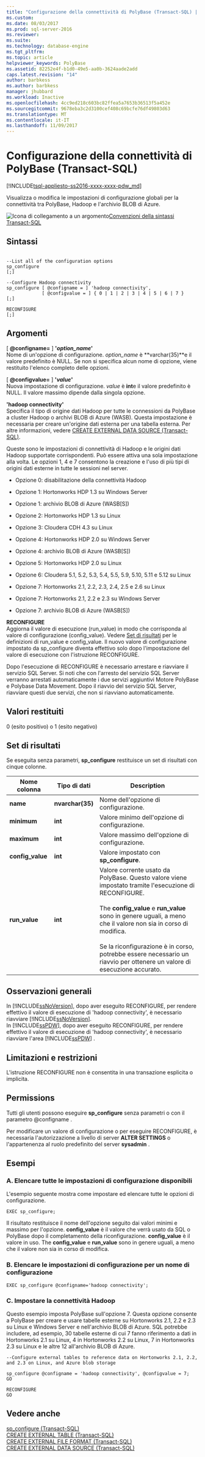 ```yaml
---
title: "Configurazione della connettività di PolyBase (Transact-SQL) | Microsoft Docs"
ms.custom: 
ms.date: 08/03/2017
ms.prod: sql-server-2016
ms.reviewer: 
ms.suite: 
ms.technology: database-engine
ms.tgt_pltfrm: 
ms.topic: article
helpviewer_keywords: PolyBase
ms.assetid: 82252e4f-b1d0-49e5-aa0b-3624aade2add
caps.latest.revision: "14"
author: barbkess
ms.author: barbkess
manager: jhubbard
ms.workload: Inactive
ms.openlocfilehash: 4cc9ed218c603bc82ffea5a7653b36513f5a452e
ms.sourcegitcommit: 9678eba3c2d3100cef408c69bcfe76df49803d63
ms.translationtype: MT
ms.contentlocale: it-IT
ms.lasthandoff: 11/09/2017
---
```

# <a name="polybase-connectivity-configuration-transact-sql"></a>Configurazione della connettività di PolyBase (Transact-SQL)
[!INCLUDE[tsql-appliesto-ss2016-xxxx-xxxx-pdw_md](../../includes/tsql-appliesto-ss2016-xxxx-xxxx-pdw-md.md)]

  Visualizza o modifica le impostazioni di configurazione globali per la connettività tra PolyBase, Hadoop e l'archivio BLOB di Azure.  
  
 ![Icona di collegamento a un argomento](../../database-engine/configure-windows/media/topic-link.gif "Icona di collegamento a un argomento")[Convenzioni della sintassi Transact-SQL](../../t-sql/language-elements/transact-sql-syntax-conventions-transact-sql.md)  
  
## <a name="syntax"></a>Sintassi  
  
```  
  
--List all of the configuration options  
sp_configure  
[;]  
  
--Configure Hadoop connectivity  
sp_configure [ @configname = ] 'hadoop connectivity',  
             [ @configvalue = ] { 0 | 1 | 2 | 3 | 4 | 5 | 6 | 7 }  
[;]  
  
RECONFIGURE  
[;]  
```  
  
## <a name="arguments"></a>Argomenti  
 [ **@configname=** ] **'***option_name***'**  
 Nome di un'opzione di configurazione. *option_name* è **varchar(35)**e il valore predefinito è NULL. Se non si specifica alcun nome di opzione, viene restituito l'elenco completo delle opzioni.  
  
 [ **@configvalue=** ] **'***value***'**  
 Nuova impostazione di configurazione. *value* è **int**e il valore predefinito è NULL. Il valore massimo dipende dalla singola opzione.  
  
 **'hadoop connectivity'**  
 Specifica il tipo di origine dati Hadoop per tutte le connessioni da PolyBase a cluster Hadoop o archivi BLOB di Azure (WASB). Questa impostazione è necessaria per creare un'origine dati esterna per una tabella esterna. Per altre informazioni, vedere [CREATE EXTERNAL DATA SOURCE (Transact-SQL)](../../t-sql/statements/create-external-data-source-transact-sql.md).  
  
 Queste sono le impostazioni di connettività di Hadoop e le origini dati Hadoop supportate corrispondenti. Può essere attiva una sola impostazione alla volta. Le opzioni 1, 4 e 7 consentono la creazione e l'uso di più tipi di origini dati esterne in tutte le sessioni nel server.  
  
-   Opzione 0: disabilitazione della connettività Hadoop  
  
-   Opzione 1: Hortonworks HDP 1.3 su Windows Server  
  
-   Opzione 1: archivio BLOB di Azure (WASB[S])  
  
-   Opzione 2: Hortonworks HDP 1.3 su Linux  
  
-   Opzione 3: Cloudera CDH 4.3 su Linux  
  
-   Opzione 4: Hortonworks HDP 2.0 su Windows Server  
  
-   Opzione 4: archivio BLOB di Azure (WASB[S])  
  
-   Opzione 5: Hortonworks HDP 2.0 su Linux  
  
-   Opzione 6: Cloudera 5.1, 5.2, 5.3, 5.4, 5.5, 5.9, 5.10, 5.11 e 5.12 su Linux  
  
-   Opzione 7: Hortonworks 2.1, 2.2, 2.3, 2.4, 2.5 e 2.6 su Linux  
  
-   Opzione 7: Hortonworks 2.1, 2.2 e 2.3 su Windows Server  
  
-   Opzione 7: archivio BLOB di Azure (WASB[S])  
  
 **RECONFIGURE**  
 Aggiorna il valore di esecuzione (run_value) in modo che corrisponda al valore di configurazione (config_value). Vedere [Set di risultati](#ResultSets) per le definizioni di run_value e config_value. Il nuovo valore di configurazione impostato da sp_configure diventa effettivo solo dopo l'impostazione del valore di esecuzione con l'istruzione RECONFIGURE.  
  
 Dopo l'esecuzione di RECONFIGURE è necessario arrestare e riavviare il servizio SQL Server. Si noti che con l'arresto del servizio SQL Server verranno arrestati automaticamente i due servizi aggiuntivi Motore PolyBase e Polybase Data Movement. Dopo il riavvio del servizio SQL Server, riavviare questi due servizi, che non si riavviano automaticamente.  
  
## <a name="return-code-values"></a>Valori restituiti  
 0 (esito positivo) o 1 (esito negativo)  
  
##  <a name="ResultSets"></a> Set di risultati  
 Se eseguita senza parametri, **sp_configure** restituisce un set di risultati con cinque colonne.  
  
|Nome colonna|Tipo di dati|Description|  
|-----------------|---------------|-----------------|  
|**name**|**nvarchar(35)**|Nome dell'opzione di configurazione.|  
|**minimum**|**int**|Valore minimo dell'opzione di configurazione.|  
|**maximum**|**int**|Valore massimo dell'opzione di configurazione.|  
|**config_value**|**int**|Valore impostato con **sp_configure**.|  
|**run_value**|**int**|Valore corrente usato da PolyBase. Questo valore viene impostato tramite l'esecuzione di RECONFIGURE.<br /><br /> The **config_value** e **run_value** sono in genere uguali, a meno che il valore non sia in corso di modifica.<br /><br /> Se la riconfigurazione è in corso, potrebbe essere necessario un riavvio per ottenere un valore di esecuzione accurato.|  
  
## <a name="general-remarks"></a>Osservazioni generali  
 In [!INCLUDE[ssNoVersion](../../includes/ssnoversion-md.md)], dopo aver eseguito RECONFIGURE, per rendere effettivo il valore di esecuzione di 'hadoop connectivity', è necessario riavviare [!INCLUDE[ssNoVersion](../../includes/ssnoversion-md.md)].  
In [!INCLUDE[ssPDW](../../includes/sspdw-md.md)], dopo aver eseguito RECONFIGURE, per rendere effettivo il valore di esecuzione di 'hadoop connectivity', è necessario riavviare l'area [!INCLUDE[ssPDW](../../includes/sspdw-md.md)] .  
  
## <a name="limitations-and-restrictions"></a>Limitazioni e restrizioni  
 L'istruzione RECONFIGURE non è consentita in una transazione esplicita o implicita.  
  
## <a name="permissions"></a>Permissions  
 Tutti gli utenti possono eseguire **sp_configure** senza parametri o con il parametro @configname .  
  
 Per modificare un valore di configurazione o per eseguire RECONFIGURE, è necessaria l'autorizzazione a livello di server **ALTER SETTINGS** o l'appartenenza al ruolo predefinito del server **sysadmin** .  
  
## <a name="examples"></a>Esempi  
  
### <a name="a-list-all-available-configuration-settings"></a>A. Elencare tutte le impostazioni di configurazione disponibili  
 L'esempio seguente mostra come impostare ed elencare tutte le opzioni di configurazione.  
  
```  
EXEC sp_configure;  
```  
  
 Il risultato restituisce il nome dell'opzione seguito dai valori minimi e massimo per l'opzione. **config_value** è il valore che verrà usato da SQL o PolyBase dopo il completamento della riconfigurazione. **config_value** è il valore in uso. The **config_value** e **run_value** sono in genere uguali, a meno che il valore non sia in corso di modifica.  
  
### <a name="b-list-the-configuration-settings-for-one-configuration-name"></a>B. Elencare le impostazioni di configurazione per un nome di configurazione  
  
```  
EXEC sp_configure @configname='hadoop connectivity';  
```  
  
### <a name="c-set-hadoop-connectivity"></a>C. Impostare la connettività Hadoop  
 Questo esempio imposta PolyBase sull'opzione 7. Questa opzione consente a PolyBase per creare e usare tabelle esterne su Hortonworks 2.1, 2.2 e 2.3 su Linux e Windows Server e nell'archivio BLOB di Azure. SQL potrebbe includere, ad esempio, 30 tabelle esterne di cui 7 fanno riferimento a dati in Hortonworks 2.1 su Linux, 4 in Hortonworks 2.2 su Linux, 7 in Hortonworks 2.3 su Linux e le altre 12 all'archivio BLOB di Azure.  
  
```  
--Configure external tables to reference data on Hortonworks 2.1, 2.2, and 2.3 on Linux, and Azure blob storage  
  
sp_configure @configname = 'hadoop connectivity', @configvalue = 7;  
GO  
  
RECONFIGURE  
GO  
```  
  
## <a name="see-also"></a>Vedere anche  
 [sp_configure &#40;Transact-SQL&#41;](../../relational-databases/system-stored-procedures/sp-configure-transact-sql.md)   
 [CREATE EXTERNAL TABLE &#40;Transact-SQL&#41;](../../t-sql/statements/create-external-table-transact-sql.md)   
 [CREATE EXTERNAL FILE FORMAT &#40;Transact-SQL&#41;](../../t-sql/statements/create-external-file-format-transact-sql.md)   
 [CREATE EXTERNAL DATA SOURCE &#40;Transact-SQL&#41;](../../t-sql/statements/create-external-data-source-transact-sql.md)  
  
  
